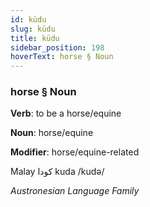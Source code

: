 ```yaml
---
id: küdu
slug: küdu
title: küdu
sidebar_position: 198
hoverText: horse § Noun
---
```


### horse § Noun

**Verb**: to be a horse/equine

**Noun**: horse/equine

**Modifier**: horse/equine-related

Malay کودا kuda /kudə/

*Austronesian Language Family*